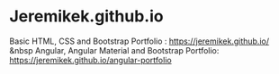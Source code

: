 # Jeremikek.github.io

Basic HTML, CSS and Bootstrap Portfolio : https://jeremikek.github.io/
&nbsp
Angular, Angular Material and Bootstrap Portfolio: https://jeremikek.github.io/angular-portfolio
